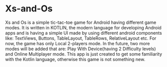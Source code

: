 # Xs-and-Os
Xs and Os is a simple tic-tac-toe game for Android having different game modes.
It is written in KOTLIN, the modern language for developing Android apps
and is having a simple UI made by using different android components like:
TextViews, Buttons, TableLayout, TableRows, RelativeLayout etc.
For now, the game has only Local 2-players mode. In the future, two more modes will be added that are:
Play With Device(having 2 Difficulty levels) and Online Multiplayer mode. 
This app is just created to get some familiarity with the Kotlin language, otherwise this game is not something new.
